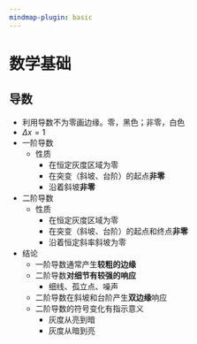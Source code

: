```yaml
---
mindmap-plugin: basic
---
```


# 数学基础

## 导数
- 利用导数不为零画边缘。零，黑色；非零，白色
- $\Delta x = 1$
- 一阶导数
	- 性质
		- 在恒定灰度区域为零
		- 在突变（斜坡、台阶）的起点**非零**
		- 沿着斜坡**非零**
- 二阶导数
	- 性质
		- 在恒定灰度区域为零
		- 在突变（斜坡、台阶）的起点和终点**非零**
		- 沿着恒定斜率斜坡为零
- 结论
	- 一阶导数通常产生**较粗的边缘**
	- 二阶导数**对细节有较强的响应**
		- 细线、孤立点、噪声
	- 二阶导数在斜坡和台阶产生**双边缘**响应
	- 二阶导数的符号变化有指示意义
		- 灰度从亮到暗
		- 灰度从暗到亮